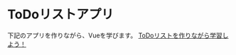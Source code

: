 # ToDoリストアプリ

下記のアプリを作りながら、Vueを学びます。
[ToDoリストを作りながら学習しよう！](https://cr-vue.mio3io.com/tutorials/todo.html)